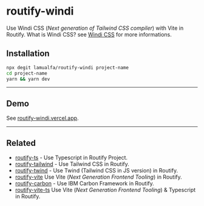 # routify-windi

Use Windi CSS (_Next generation of Tailwind CSS compiler_) with Vite in Routify. What is Windi CSS? see [Windi CSS](https://github.com/windicss/windicss) for more informations.

## Installation

```bash
npx degit lamualfa/routify-windi project-name
cd project-name
yarn && yarn dev
```

<hr>

## Demo

See [routify-windi.vercel.app](https://routify-windi.vercel.app/).

<hr>

## Related

- [routify-ts](https://github.com/lamualfa/routify-ts) - Use Typescript in Routify Project.
- [routify-tailwind](https://github.com/lamualfa/routify-tailwind) - Use Tailwind CSS in Routify.
- [routify-twind](https://github.com/lamualfa/routify-twind) - Use Twind (Tailwind CSS in JS version) in Routify.
- [routify-vite](https://github.com/lamualfa/routify-vite) Use Vite (_Next Generation Frontend Tooling_) in Routify.
- [routify-carbon](https://github.com/lamualfa/routify-carbon) - Use IBM Carbon Framework in Routify.
- [routify-vite-ts](https://github.com/lamualfa/routify-vite-ts) Use Vite (_Next Generation Frontend Tooling_) & Typescript in Routify.
